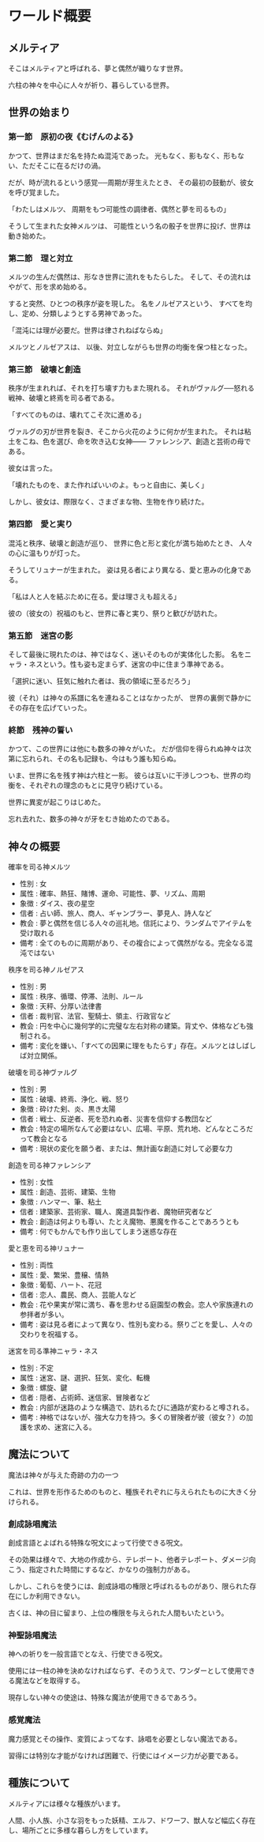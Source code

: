 
# ワールド概要

## メルティア

そこはメルティアと呼ばれる、夢と偶然が織りなす世界。

六柱の神々を中心に人々が祈り、暮らしている世界。


## 世界の始まり

### 第一節　原初の夜《むげんのよる》

かつて、世界はまだ名を持たぬ混沌であった。
光もなく、影もなく、形もない、ただそこに在るだけの渦。

だが、時が流れるという感覚──周期が芽生えたとき、
その最初の鼓動が、彼女を呼び覚ました。

「わたしはメルツ、
周期をもつ可能性の調律者、偶然と夢を司るもの」

そうして生まれた女神メルツは、
可能性という名の骰子を世界に投げ、世界は動き始めた。

### 第二節　理と対立

メルツの生んだ偶然は、形なき世界に流れをもたらした。
そして、その流れはやがて、形を求め始める。

すると突然、ひとつの秩序が姿を現した。
名をノルゼアスという、
すべてを均し、定め、分類しようとする男神であった。

「混沌には理が必要だ。世界は律されねばならぬ」

メルツとノルゼアスは、
以後、対立しながらも世界の均衡を保つ柱となった。

### 第三節　破壊と創造

秩序が生まれれば、それを打ち壊す力もまた現れる。
それがヴァルグ──怒れる戦神、破壊と終焉を司る者である。

「すべてのものは、壊れてこそ次に進める」

ヴァルグの刃が世界を裂き、そこから火花のように何かが生まれた。
それは粘土をこね、色を選び、命を吹き込む女神――
ファレンシア、創造と芸術の母である。

彼女は言った。

「壊れたものを、また作ればいいのよ。もっと自由に、美しく」

しかし、彼女は、際限なく、さまざまな物、生物を作り続けた。

### 第四節　愛と実り

混沌と秩序、破壊と創造が巡り、
世界に色と形と変化が満ち始めたとき、
人々の心に温もりが灯った。

そうしてリュナーが生まれた。
姿は見る者により異なる、愛と恵みの化身である。

「私は人と人を結ぶために在る。愛は理さえも超える」

彼の（彼女の）祝福のもと、世界に春と実り、祭りと歓びが訪れた。

### 第五節　迷宮の影

そして最後に現れたのは、神ではなく、迷いそのものが実体化した影。
名をニャラ・ネスという。性も姿も定まらず、迷宮の中に住まう準神である。

「選択に迷い、狂気に触れた者は、我の領域に至るだろう」

彼（それ）は神々の系譜に名を連ねることはなかったが、
世界の裏側で静かにその存在を広げていった。

### 終節　残神の誓い

かつて、この世界には他にも数多の神々がいた。
だが信仰を得られぬ神々は次第に忘れられ、その名も記録も、今はもう誰も知らぬ。

いま、世界に名を残す神は六柱と一影。
彼らは互いに干渉しつつも、世界の均衡を、それぞれの理念のもとに見守り続けている。

世界に異変が起こりはじめた。

忘れ去れた、数多の神々が牙をむき始めたのである。


## 神々の概要

確率を司る神メルツ
- 性別 : 女
- 属性 : 確率、熱狂、賭博、運命、可能性、夢、リズム、周期
- 象徴 : ダイス、夜の星空
- 信者 : 占い師、旅人、商人、ギャンブラー、夢見人、詩人など
- 教会 : 夢と偶然を信じる人々の巡礼地。信託により、ランダムでアイテムを受け取れる
- 備考 : 全てのものに周期があり、その複合によって偶然がなる。完全なる混沌ではない

秩序を司る神ノルゼアス
- 性別 : 男
- 属性 : 秩序、循環、停滞、法則、ルール
- 象徴 : 天秤、分厚い法律書
- 信者 : 裁判官、法官、聖騎士、領主、行政官など
- 教会 : 円を中心に幾何学的に完璧な左右対称の建築。背丈や、体格なども強制される。
- 備考 : 変化を嫌い、「すべての因果に理をもたらす」存在。メルツとはしばしば対立関係。

破壊を司る神ヴァルグ
- 性別 : 男
- 属性 : 破壊、終焉、浄化、戦、怒り
- 象徴 : 砕けた剣、炎、黒き太陽
- 信者 : 戦士、反逆者、死を恐れぬ者、災害を信仰する教団など
- 教会 : 特定の場所なんて必要はない、広場、平原、荒れ地、どんなところだって教会となる
- 備考 : 現状の変化を願う者、または、無計画な創造に対して必要な力

創造を司る神ファレンシア
- 性別 : 女性
- 属性 : 創造、芸術、建築、生物
- 象徴 : ハンマー、筆、粘土
- 信者 : 建築家、芸術家、職人、魔道具製作者、魔物研究者など
- 教会 : 創造は何よりも尊い、たとえ魔物、悪魔を作ることであろうとも
- 備考 : 何でもかんでも作り出してしまう迷惑な存在

愛と恵を司る神リュナー
- 性別 : 両性
- 属性 : 愛、繁栄、豊穣、情熱
- 象徴 : 葡萄、ハート、花冠
- 信者 : 恋人、農民、商人、芸能人など
- 教会 : 花や果実が常に満ち、春を思わせる庭園型の教会。恋人や家族連れの参拝者が多い。
- 備考 : 姿は見る者によって異なり、性別も変わる。祭りごとを愛し、人々の交わりを祝福する。

迷宮を司る準神ニャラ・ネス
- 性別 : 不定
- 属性 : 迷宮、謎、選択、狂気、変化、転機
- 象徴 : 螺旋、鍵
- 信者 : 隠者、占術師、迷信家、冒険者など
- 教会 : 内部が迷路のような構造で、訪れるたびに通路が変わると噂される。
- 備考 : 神格ではないが、強大な力を持つ。多くの冒険者が彼（彼女？）の加護を求め、迷宮に入る。


## 魔法について

魔法は神々が与えた奇跡の力の一つ

これは、世界を形作るためのものと、種族それぞれに与えられたものに大きく分けられる。

### 創成詠唱魔法

創成言語とよばれる特殊な呪文によって行使できる呪文。

その効果は様々で、大地の作成から、テレポート、他者テレポート、ダメージ向こう、指定された時間にするなど、かなりの強制力がある。

しかし、これらを使うには、創成詠唱の権限と呼ばれるものがあり、限られた存在にしか利用できない。

古くは、神の目に留まり、上位の権限を与えられた人間もいたという。

### 神聖詠唱魔法

神への祈りを一般言語でとなえ、行使できる呪文。

使用には一柱の神を決めなければならず、そのうえで、ワンダーとして使用できる魔法などを取得する。

現存しない神々の使途は、特殊な魔法が使用できるであろう。

### 感覚魔法

魔力感覚とその操作、変質によってなす、詠唱を必要としない魔法である。

習得には特別な才能がなければ困難で、行使にはイメージ力が必要である。

## 種族について

メルティアには様々な種族がいます。

人間、小人族、小さな羽をもった妖精、エルフ、ドワーフ、獣人など幅広く存在し、場所ごとに多様な暮らし方をしています。










